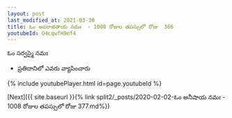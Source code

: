 ```yaml
---
layout: post
last_modified_at: 2021-03-30
title: ఓం అపరాజితాయ నమః  - 1008 రోజుల తపస్సులో రోజు  366
youtubeId: O4cqwfH9ef4
---
```

 
 
 ఓం సర్వస్మై నమః  
 
 -  ప్రతిదానిలో ఎవరు వ్యాపించారు 
 
  
 
  
 
 
 
 
 
 


{% include youtubePlayer.html id=page.youtubeId %}
 
[Next]({{ site.baseurl }}{% link  split2/_posts/2020-02-02-ఓం అనీషాయ నమః  - 1008 రోజుల తపస్సులో రోజు  377.md%})
 
